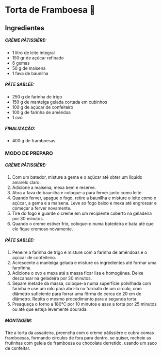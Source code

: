 ﻿# Torta de Framboesa :cake:

## Ingredientes

##### CRÈME PÂTISSIÈRE:

- 1 litro de leite integral
- 150 gr de açúcar refinado
- 6 gemas
- 50 g de maisena
- 1 fava de baunilha



##### PÂTE SABLÉE:

- 250 g de farinha de trigo
- 150 g de manteiga gelada cortada em cubinhos
- 100 g de açúcar de confeiteiro
- 100 g de farinha de amêndoa
- 1 ovo



##### FINALIZAÇÃO:

- 400 g de framboesas

 

### MODO DE PREPARO

##### CRÈME PÂTISSIÈRE:

1. Com um batedor, misture a gema e o açúcar até obter um líquido amarelo claro.
2. Adicione a maisena, mexa bem e reserve.
3. Abra a fava de baunilha e coloque-a para ferver junto como leite.
4. Quando ferver, apague o fogo, retire a baunilha e misture o leite como o açúcar, a gema e a maisena. Leve ao fogo baixo e mexa até engrossar e começar a ferver novamente.
5. Tire do fogo e guarde o creme em um recipiente coberto na geladeira por 30 minutos.
6. Quando o creme estiver frio, coloque-o numa batedeira e bata até que ele fique cremoso novamente.



##### PÂTE SABLÉE:

1. Peneire a farinha de trigo e misture com a farinha de amêndoas e o açúcar de confeiteiro.
2. Acrescente a manteiga gelada e misture os ingredientes até formar uma farofinha.
3. Adicione o ovo e mexa até a massa ficar lisa e homogênea. Deixe descansar na geladeira por 30 minutos.
4. Separe metade da massa, coloque-a numa superfície polvilhada com farinha e use um rolo para abri-la no formato de um círculo, com diâmetro suficiente para forrar uma fôrma de cerca de 20 cm de diâmetro. Repita o mesmo procedimento para a segunda torta.
5. Preaqueça o forno a 180°C por 10 minutos e asse a torta por 25 minutos ou até que esteja levemente dourada.



##### MONTAGEM:

Tire a torta da assadeira, preencha com o crème pâtissière e cubra comas framboesas, formando círculos de fora para dentro. se quiser, recheie as frutinhas com geleia de framboesa ou chocolate derretido, usando um saco de confeitar.

### 







